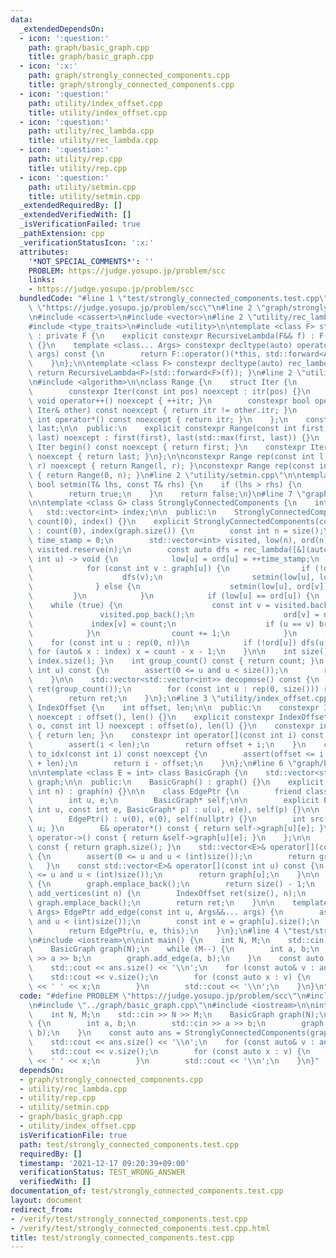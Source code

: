 ```yaml
---
data:
  _extendedDependsOn:
  - icon: ':question:'
    path: graph/basic_graph.cpp
    title: graph/basic_graph.cpp
  - icon: ':x:'
    path: graph/strongly_connected_components.cpp
    title: graph/strongly_connected_components.cpp
  - icon: ':question:'
    path: utility/index_offset.cpp
    title: utility/index_offset.cpp
  - icon: ':question:'
    path: utility/rec_lambda.cpp
    title: utility/rec_lambda.cpp
  - icon: ':question:'
    path: utility/rep.cpp
    title: utility/rep.cpp
  - icon: ':question:'
    path: utility/setmin.cpp
    title: utility/setmin.cpp
  _extendedRequiredBy: []
  _extendedVerifiedWith: []
  _isVerificationFailed: true
  _pathExtension: cpp
  _verificationStatusIcon: ':x:'
  attributes:
    '*NOT_SPECIAL_COMMENTS*': ''
    PROBLEM: https://judge.yosupo.jp/problem/scc
    links:
    - https://judge.yosupo.jp/problem/scc
  bundledCode: "#line 1 \"test/strongly_connected_components.test.cpp\"\n#define PROBLEM\
    \ \"https://judge.yosupo.jp/problem/scc\"\n#line 2 \"graph/strongly_connected_components.cpp\"\
    \n#include <cassert>\n#include <vector>\n#line 2 \"utility/rec_lambda.cpp\"\n\
    #include <type_traits>\n#include <utility>\n\ntemplate <class F> struct RecursiveLambda\
    \ : private F {\n    explicit constexpr RecursiveLambda(F&& f) : F(std::forward<F>(f))\
    \ {}\n    template <class... Args> constexpr decltype(auto) operator()(Args&&...\
    \ args) const {\n        return F::operator()(*this, std::forward<Args>(args)...);\n\
    \    }\n};\n\ntemplate <class F> constexpr decltype(auto) rec_lambda(F&& f) {\
    \ return RecursiveLambda<F>(std::forward<F>(f)); }\n#line 2 \"utility/rep.cpp\"\
    \n#include <algorithm>\n\nclass Range {\n    struct Iter {\n        int itr;\n\
    \        constexpr Iter(const int pos) noexcept : itr(pos) {}\n        constexpr\
    \ void operator++() noexcept { ++itr; }\n        constexpr bool operator!=(const\
    \ Iter& other) const noexcept { return itr != other.itr; }\n        constexpr\
    \ int operator*() const noexcept { return itr; }\n    };\n    const Iter first,\
    \ last;\n\n  public:\n    explicit constexpr Range(const int first, const int\
    \ last) noexcept : first(first), last(std::max(first, last)) {}\n    constexpr\
    \ Iter begin() const noexcept { return first; }\n    constexpr Iter end() const\
    \ noexcept { return last; }\n};\n\nconstexpr Range rep(const int l, const int\
    \ r) noexcept { return Range(l, r); }\nconstexpr Range rep(const int n) noexcept\
    \ { return Range(0, n); }\n#line 2 \"utility/setmin.cpp\"\n\ntemplate <class T>\
    \ bool setmin(T& lhs, const T& rhs) {\n    if (lhs > rhs) {\n        lhs = rhs;\n\
    \        return true;\n    }\n    return false;\n}\n#line 7 \"graph/strongly_connected_components.cpp\"\
    \n\ntemplate <class G> class StronglyConnectedComponents {\n    int count;\n \
    \   std::vector<int> index;\n\n  public:\n    StronglyConnectedComponents() :\
    \ count(0), index() {}\n    explicit StronglyConnectedComponents(const G& graph)\
    \ : count(0), index(graph.size()) {\n        const int n = size();\n        int\
    \ time_stamp = 0;\n        std::vector<int> visited, low(n), ord(n);\n       \
    \ visited.reserve(n);\n        const auto dfs = rec_lambda([&](auto&& dfs, const\
    \ int u) -> void {\n            low[u] = ord[u] = ++time_stamp;\n            visited.push_back(u);\n\
    \            for (const int v : graph[u]) {\n                if (!ord[v]) {\n\
    \                    dfs(v);\n                    setmin(low[u], low[v]);\n  \
    \              } else {\n                    setmin(low[u], ord[v]);\n       \
    \         }\n            }\n            if (low[u] == ord[u]) {\n            \
    \    while (true) {\n                    const int v = visited.back();\n     \
    \               visited.pop_back();\n                    ord[v] = n;\n       \
    \             index[v] = count;\n                    if (u == v) break;\n    \
    \            }\n                count += 1;\n            }\n        });\n    \
    \    for (const int u : rep(0, n))\n            if (!ord[u]) dfs(u);\n       \
    \ for (auto& x : index) x = count - x - 1;\n    }\n\n    int size() const { return\
    \ index.size(); }\n    int group_count() const { return count; }\n    int group_id(const\
    \ int u) const {\n        assert(0 <= u and u < size());\n        return index[u];\n\
    \    }\n\n    std::vector<std::vector<int>> decopmose() const {\n        std::vector<std::vector<int>>\
    \ ret(group_count());\n        for (const int u : rep(0, size())) ret[index[u]].push_back(u);\n\
    \        return ret;\n    }\n};\n#line 3 \"utility/index_offset.cpp\"\n\nclass\
    \ IndexOffset {\n    int offset, len;\n\n  public:\n    constexpr IndexOffset()\
    \ noexcept : offset(), len() {}\n    explicit constexpr IndexOffset(const int\
    \ o, const int l) noexcept : offset(o), len(l) {}\n    constexpr int size() const\
    \ { return len; }\n    constexpr int operator[](const int i) const noexcept {\n\
    \        assert(i < len);\n        return offset + i;\n    }\n    constexpr int\
    \ to_idx(const int i) const noexcept {\n        assert(offset <= i and i < offset\
    \ + len);\n        return i - offset;\n    }\n};\n#line 6 \"graph/basic_graph.cpp\"\
    \n\ntemplate <class E = int> class BasicGraph {\n    std::vector<std::vector<E>>\
    \ graph;\n\n  public:\n    BasicGraph() : graph() {}\n    explicit BasicGraph(const\
    \ int n) : graph(n) {}\n\n    class EdgePtr {\n        friend class BasicGraph;\n\
    \        int u, e;\n        BasicGraph* self;\n\n        explicit EdgePtr(const\
    \ int u, const int e, BasicGraph* p) : u(u), e(e), self(p) {}\n\n      public:\n\
    \        EdgePtr() : u(0), e(0), self(nullptr) {}\n        int src() const { return\
    \ u; }\n        E& operator*() const { return self->graph[u][e]; }\n        E*\
    \ operator->() const { return &self->graph[u][e]; }\n    };\n\n    int size()\
    \ const { return graph.size(); }\n    std::vector<E>& operator[](const int u)\
    \ {\n        assert(0 <= u and u < (int)size());\n        return graph[u];\n \
    \   }\n    const std::vector<E>& operator[](const int u) const {\n        assert(0\
    \ <= u and u < (int)size());\n        return graph[u];\n    }\n\n    int add_vertex()\
    \ {\n        graph.emplace_back();\n        return size() - 1;\n    }\n    IndexOffset\
    \ add_vertices(int n) {\n        IndexOffset ret(size(), n);\n        while (n--)\
    \ graph.emplace_back();\n        return ret;\n    }\n\n    template <class...\
    \ Args> EdgePtr add_edge(const int u, Args&&... args) {\n        assert(0 <= u\
    \ and u < (int)size());\n        const int e = graph[u].size();\n        graph[u].emplace_back(std::forward<Args>(args)...);\n\
    \        return EdgePtr(u, e, this);\n    }\n};\n#line 4 \"test/strongly_connected_components.test.cpp\"\
    \n#include <iostream>\n\nint main() {\n    int N, M;\n    std::cin >> N >> M;\n\
    \    BasicGraph graph(N);\n    while (M--) {\n        int a, b;\n        std::cin\
    \ >> a >> b;\n        graph.add_edge(a, b);\n    }\n    const auto ans = StronglyConnectedComponents(graph).decopmose();\n\
    \    std::cout << ans.size() << '\\n';\n    for (const auto& v : ans) {\n    \
    \    std::cout << v.size();\n        for (const auto x : v) {\n            std::cout\
    \ << ' ' << x;\n        }\n        std::cout << '\\n';\n    }\n}\n"
  code: "#define PROBLEM \"https://judge.yosupo.jp/problem/scc\"\n#include \"../graph/strongly_connected_components.cpp\"\
    \n#include \"../graph/basic_graph.cpp\"\n#include <iostream>\n\nint main() {\n\
    \    int N, M;\n    std::cin >> N >> M;\n    BasicGraph graph(N);\n    while (M--)\
    \ {\n        int a, b;\n        std::cin >> a >> b;\n        graph.add_edge(a,\
    \ b);\n    }\n    const auto ans = StronglyConnectedComponents(graph).decopmose();\n\
    \    std::cout << ans.size() << '\\n';\n    for (const auto& v : ans) {\n    \
    \    std::cout << v.size();\n        for (const auto x : v) {\n            std::cout\
    \ << ' ' << x;\n        }\n        std::cout << '\\n';\n    }\n}"
  dependsOn:
  - graph/strongly_connected_components.cpp
  - utility/rec_lambda.cpp
  - utility/rep.cpp
  - utility/setmin.cpp
  - graph/basic_graph.cpp
  - utility/index_offset.cpp
  isVerificationFile: true
  path: test/strongly_connected_components.test.cpp
  requiredBy: []
  timestamp: '2021-12-17 09:20:39+09:00'
  verificationStatus: TEST_WRONG_ANSWER
  verifiedWith: []
documentation_of: test/strongly_connected_components.test.cpp
layout: document
redirect_from:
- /verify/test/strongly_connected_components.test.cpp
- /verify/test/strongly_connected_components.test.cpp.html
title: test/strongly_connected_components.test.cpp
---
```

